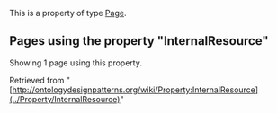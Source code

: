 This is a property of type [Page](../Type/Page "Type:Page").




  


## Pages using the property "InternalResource"


Showing 1 page using this property.



Retrieved from "[http://ontologydesignpatterns.org/wiki/Property:InternalResource](../Property/InternalResource)"